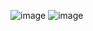 ![image](https://user-images.githubusercontent.com/121868302/229577399-8aee8792-277b-4f5f-a07a-ef71e565cdf2.png)
![image](https://user-images.githubusercontent.com/121868302/229577511-894297fa-cfc8-4b2a-9d67-045b8e122b8b.png)

